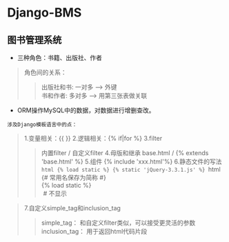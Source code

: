# Django-BMS
## 图书管理系统

* 三种角色：书籍、出版社、作者 <br>
>角色间的关系： <br>
>>出版社和书: 一对多    --> 外键 <br>
>>书和作者:   多对多    --> 用第三张表做关联 <br>
		
* ORM操作MySQL中的数据，对数据进行增删查改。 <br>

`涉及Django模板语言中的点：` <br>
>1.变量相关：{{ }}
>2.逻辑相关：{% if|for %}
>3.filter
>>内置filter / 自定义filter
>4.母版和继承
>>base.html / {% extends 'base.html' %}
>5.组件
>>{% include 'xxx.html'%}
>6.静态文件的写法
	```html
		{% load static %}
		{% static 'jQuery-3.3.1.js' %}
		```html
		{# 常用名保存为简称 #} <br>
		{% load static %} <br>
		<img src="{% static '111.jpg' as xiaomao %}" alt=""> # 不显示 <br>
		<img src="{{ xiaomao }}" alt=""> <br>
		
>7.自定义simple_tag和inclusion_tag  <br>
>>simple_tag： 和自定义filter类似，可以接受更灵活的参数 <br>
>>inclusion_tag： 用于返回html代码片段 <br>

